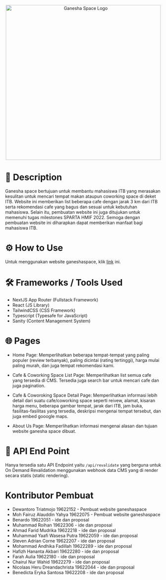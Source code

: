 <p align="center">
<img src="https://ganesha-space.vercel.app/link-preview.png" alt="Ganesha Space Logo" width="500">
</p>

# 📍 Description

Ganesha space bertujuan untuk membantu mahasiswa ITB yang merasakan kesulitan untuk mencari tempat makan ataupun coworking space di deket ITB. Website ini memberikan list beberapa cafe dengan jarak 3 km dari ITB serta rekomendasi cafe yang bagus dan sesuai untuk kebutuhan mahasiswa. Selain itu, pembuatan website ini juga ditujukan untuk memenuhi tugas milestones SPARTA HMIF 2022. Semoga dengan pembuatan website ini diharapkan dapat memberikan manfaat bagi mahasiswa ITB.

# ⚙️ How to Use

Untuk menggunakan website ganeshaspace, klik [link](https://ganesha-space.vercel.app/) ini.

# 🛠️ Frameworks / Tools Used

- NextJS App Router (Fullstack Framework)
- React (JS Library)
- TailwindCSS (CSS Framework)
- Typescript (Typesafe for JavaScript)
- Sanity (Content Management System)

# 🌐 Pages

- Home Page: Memperlihatkan beberapa tempat-tempat yang paling populer (review terbanyak), paling dicintai (rating tertinggi), harga mulai paling murah, dan juga tempat rekomendasi kami.

- Cafe & Coworking Space List Page: Memperlihatkan list semua cafe yang tersedia di CMS. Tersedia juga search bar untuk mencari cafe dan juga pagination.

- Cafe & Coworoking Space Detail Page: Memperlihatkan informasi lebih detail dari suatu cafe/coworking space seperti reivew, alamat, kisaran harga menu, beberapa gambar tempat, jarak dari ITB, jam buka, fasilitas-fasilitas yang tersedia, deskripsi mengenai tempat tersebut, dan juga embed gooogle maps.

- About Us Page: Memperlihatkan informasi mengenai alasan dan tujuan website ganesha space dibuat.

# 🚪 API End Point

Hanya tersedia satu API Endpoint yaitu `/api/revalidate` yang berguna untuk On Demand Revalidation menggunakan webhook data CMS yang di render secara statis (static rendering).

# Kontributor Pembuat

- Dewantoro Triatmojo 19622152 - Pembuat website ganeshaspace
- Moh Fairuz Alauddin Yahya 19622075 - Pembuat website ganeshaspace
- Benardo 19622051 - ide dan proposal
- Muhammad Roihan 19622306 - ide dan proposal
- Ahmad Farid Mudrika 19622218 - ide dan proposal
- Muhammad Yaafi Wasesa Putra 19622059 - ide dan proposal
- Steven Adrian Corne 19622207 - ide dan proposal
- Mohammad Andhika Fadillah 19622289 - ide dan proposal
- Hafizh Hananta Akbari 19622280 - ide dan proposal
- Farah Aulia 19622180 - ide dan proposal
- Chairul Nur Wahid 19622279 - ide dan proposal
- Nicolaas Heru Dreandachrista 19622044 - ide dan proposal
- Benedicta Eryka Santosa 19622208 - ide dan proposal

